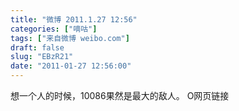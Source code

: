 ```yaml
---
title: "微博 2011.1.27 12:56"
categories: ["嘀咕"]
tags: ["来自微博 weibo.com"]
draft: false
slug: "EBzR21"
date: "2011-01-27 12:56:00"
---
```


<p>想一个人的时候，10086果然是最大的敌人。 O网页链接 ​​​​</p>
